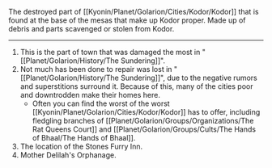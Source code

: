The destroyed part of [[Kyonin/Planet/Golarion/Cities/Kodor/Kodor]] that is found at the base of the mesas that make up Kodor proper. Made up of debris and parts scavenged or stolen from Kodor.  

---
1. This is the part of town that was damaged the most in "[[Planet/Golarion/History/The Sundering]]".
2. Not much has been done to repair was lost in "[[Planet/Golarion/History/The Sundering]]", due to the negative rumors and superstitions surround it. Because of this, many of the cities poor and downtrodden make their homes here.
	- Often you can find the worst of the worst [[Kyonin/Planet/Golarion/Cities/Kodor/Kodor]] has to offer, including fledgling branches of [[Planet/Golarion/Groups/Organizations/The Rat Queens Court]] and [[Planet/Golarion/Groups/Cults/The Hands of Bhaal/The Hands of Bhaal]].
3. The location of the Stones Furry Inn.
4. Mother Delilah's Orphanage.